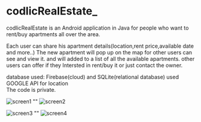 # codlicRealEstate_

codlicRealEstate is an Android application in Java for people who want to rent/buy apartments all over the area.

Each user can share his apartment details(location,rent price,available date and more..)
The new apartment will pop up on the map for other users can see and view it. and will added to a list of all the available apartments.
other users can offer if they Intersted in rent/buy it or just contact the owner.

database used: Firebase(cloud) and SQLite(relational database)
used GOOGLE API for location <br>
The code is private. 

![screen1](http://i.imgur.com/uQlf8rz.png) "" ![screen2](http://i.imgur.com/T0EqkYT.png)

![screen3](http://i.imgur.com/XE0n7Sk.png) "" ![screen4](http://i.imgur.com/16dcNlE.png)
